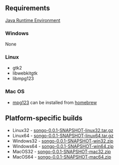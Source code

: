 ## Requirements
[Java Runtime Environment](http://java.com)
### Windows
None
### Linux
* gtk2
* libwebkitgtk
* libmpg123

### Mac OS
* [mpg123](http://braumeister.org/formula/mpg123) can be installed from [homebrew](http://mxcl.github.com/homebrew/)

## Platform-specific builds
* Linux32 - [songo-0.0.1-SNAPSHOT-linux32.tar.gz](http://github.com/downloads/siasia/songo/songo-0.0.1-SNAPSHOT-linux32.tar.gz)
* Linux64 - [songo-0.0.1-SNAPSHOT-linux64.tar.gz](http://github.com/downloads/siasia/songo/songo-0.0.1-SNAPSHOT-linux64.tar.gz)
* Windows32 - [songo-0.0.1-SNAPSHOT-win32.zip](http://github.com/downloads/siasia/songo/songo-0.0.1-SNAPSHOT-win32.zip)
* Windows64 - [songo-0.0.1-SNAPSHOT-win64.zip](http://github.com/downloads/siasia/songo/songo-0.0.1-SNAPSHOT-win64.zip)
* MacOS32 - [songo-0.0.1-SNAPSHOT-mac32.zip](http://github.com/downloads/siasia/songo/songo-0.0.1-SNAPSHOT-mac32.zip)
* MacOS64 - [songo-0.0.1-SNAPSHOT-mac64.zip](http://github.com/downloads/siasia/songo/songo-0.0.1-SNAPSHOT-mac64.zip)
